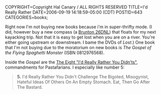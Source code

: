 COPYRIGHT=Copyright Hal Canary / ALL RIGHTS RESERVED
TITLE=I'd Really Rather
DATE=2006-09-19 14:18:59-05:00 (CDT)
POSTID=643
CATEGORIES=books;

Right now I'm not buying new books because i'm in super-thrifty mode. (I did, however buy a new compass (a [Brunton 26DNL](http://www.brunton.com/product.php?id=92)) that floats for my next kayacking trip. Not that it is easy to get lost when you are on a river. You're either going upstream or downstream. I bame the DVDs of _Lost_.) One book that I'm not buying due to the moratorium on new books is _The Gospel of the Flying Spaghetti Monster_ (ISBN 0812976568).

Inside the _Gospel_ are the [The Eight "I'd Really Rather You Didn'ts"](http://en.wikipedia.org/wiki/The_Gospel_of_the_Flying_Spaghetti_Monster#Captain_Mosey_and_the_Eight_.22I.27d_Really_Rather_You_Didn.27ts.22), commandments for Pastafarians. I especially like number 5:

> **5.** I'd Really Rather You Didn't Challenge The Bigoted, Misogynist, Hateful Ideas Of Others On An Empty Stomach. Eat, Then Go After The Bastard.
